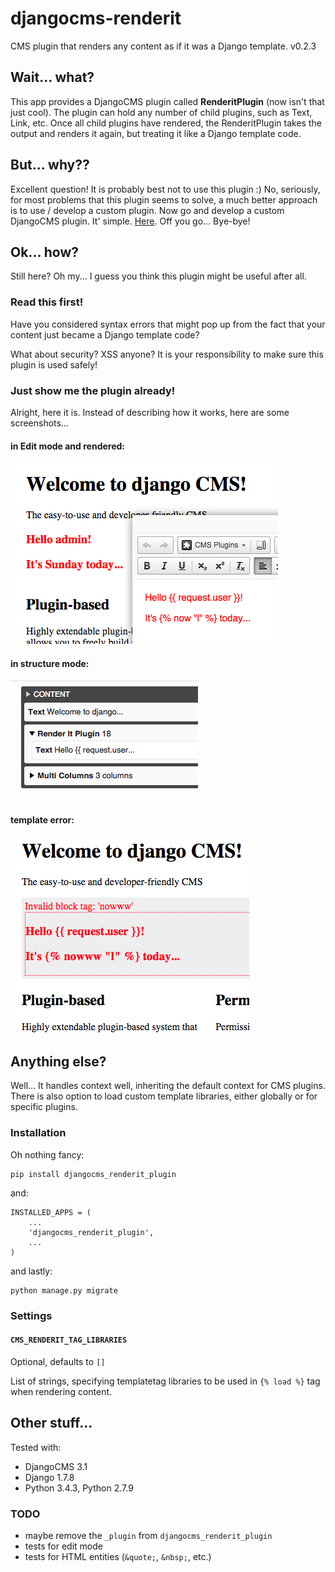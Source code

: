 # djangocms-renderit

CMS plugin that renders any content as if it was a Django template. v0.2.3

## Wait... what?

This app provides a DjangoCMS plugin called **RenderitPlugin** (now isn't that just cool). The 
plugin can hold any number of child plugins, such as Text, Link, etc. Once all child plugins have 
rendered, the RenderitPlugin takes the output and renders it again, but treating it like a Django 
template code.

## But... why??
 
Excellent question! It is probably best not to use this plugin :)  No, seriously, for most problems 
that this plugin seems to solve, a much better approach is to use / develop a custom plugin.
Now go and develop a custom DjangoCMS plugin. It' simple. 
[Here](http://django-cms.readthedocs.org/en/latest/how_to/custom_plugins.html).
Off you go... Bye-bye!

## Ok... how?

Still here? Oh my... I guess you think this plugin might be useful after all. 

### Read this first!

Have you considered syntax errors that might pop up from the fact that your content just became a 
Django template code?
 
What about security? XSS anyone? It is your responsibility to make sure this plugin is used safely!

### Just show me the plugin already!

Alright, here it is. Instead of describing how it works, here are some screenshots... 

#### in Edit mode and rendered:

![Edit and render example](readme_assets/example_edit_and_render.png)


#### in structure mode:

![Structure view example](readme_assets/example_structure.png)


#### template error:

![Syntax error example](readme_assets/example_error.png)


## Anything else?

Well... It handles context well, inheriting the default context for CMS plugins. There is also 
option to load custom template libraries, either globally or for specific plugins.


### Installation

Oh nothing fancy:

    pip install djangocms_renderit_plugin
    
and:

    INSTALLED_APPS = (
        ...
        'djangocms_renderit_plugin',
        ...
    )

and lastly:

    python manage.py migrate
    

### Settings

#### `CMS_RENDERIT_TAG_LIBRARIES`
    
Optional, defaults to `[]`

List of strings, specifying templatetag libraries to be used in `{% load %}` tag when rendering 
content.


## Other stuff...

Tested with:

 - DjangoCMS 3.1
 - Django 1.7.8
 - Python 3.4.3, Python 2.7.9

### TODO

 * maybe remove the `_plugin` from `djangocms_renderit_plugin`
 * tests for edit mode
 * tests for HTML entities (`&quote;`, `&nbsp;`, etc.)
 